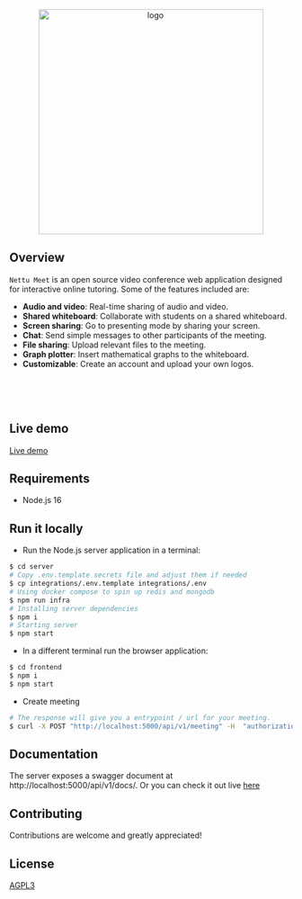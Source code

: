 <div align="center">
<img width="400" src="docs/logo.png" alt="logo">
</div>

## Overview

`Nettu Meet` is an open source video conference web application designed for interactive online tutoring. Some of the features included are:

- **Audio and video**: Real-time sharing of audio and video.
- **Shared whiteboard**: Collaborate with students on a shared whiteboard.
- **Screen sharing**: Go to presenting mode by sharing your screen.
- **Chat**: Send simple messages to other participants of the meeting.
- **File sharing**: Upload relevant files to the meeting.
- **Graph plotter**: Insert mathematical graphs to the whiteboard.
- **Customizable**: Create an account and upload your own logos. 

<br />
<div align="center">
<img src="docs/app.png" alt=""/>
</div>
<br />



<br/>

## Live demo

[Live demo](https://meet.nettubooking.com)

## Requirements
* Node.js 16

## Run it locally
* Run the Node.js server application in a terminal:

```bash
$ cd server
# Copy .env.template secrets file and adjust them if needed
$ cp integrations/.env.template integrations/.env
# Using docker compose to spin up redis and mongodb 
$ npm run infra
# Installing server dependencies
$ npm i
# Starting server
$ npm start
```


* In a different terminal run the browser application:

```bash
$ cd frontend
$ npm i
$ npm start
```

* Create meeting
```bash
# The response will give you a entrypoint / url for your meeting.
$ curl -X POST "http://localhost:5000/api/v1/meeting" -H  "authorization: nettu_meet_default_secret" -H  "Content-Type: application/json" -d "{  \"title\": \"First Nettu Meet meeting\"}"
```


## Documentation

The server exposes a swagger document at http://localhost:5000/api/v1/docs/. Or you can check it out live [here](https://api.meet.nettubooking.com/api/v1/docs)




## Contributing

Contributions are welcome and greatly appreciated!

## License

[AGPL3](LICENSE) 
